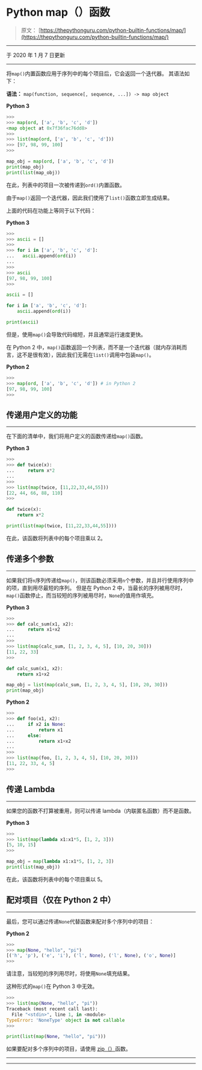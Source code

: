 # Python map（）函数

> 原文： [https://thepythonguru.com/python-builtin-functions/map/](https://thepythonguru.com/python-builtin-functions/map/)

* * *

于 2020 年 1 月 7 日更新

* * *

将`map()`内置函数应用于序列中的每个项目后，它会返回一个迭代器。 其语法如下：

**语法：** `map(function, sequence[, sequence, ...]) -> map object`

**Python 3**

```py
>>>
>>> map(ord, ['a', 'b', 'c', 'd'])
<map object at 0x7f36fac76dd8>
>>>
>>> list(map(ord, ['a', 'b', 'c', 'd']))
>>> [97, 98, 99, 100]
>>>

```

```py
map_obj = map(ord, ['a', 'b', 'c', 'd'])
print(map_obj)
print(list(map_obj)) 
```

在此，列表中的项目一次被传递到`ord()`内置函数。

由于`map()`返回一个迭代器，因此我们使用了`list()`函数立即生成结果。

上面的代码在功能上等同于以下代码：

**Python 3**

```py
>>>
>>> ascii = []
>>>
>>> for i in ['a', 'b', 'c', 'd']:
...   ascii.append(ord(i))
...
>>>
>>> ascii
[97, 98, 99, 100]
>>>

```

```py
ascii = []

for i in ['a', 'b', 'c', 'd']:
    ascii.append(ord(i))

print(ascii) 
```

但是，使用`map()`会导致代码缩短，并且通常运行速度更快。

在 Python 2 中，`map()`函数返回一个列表，而不是一个迭代器（就内存消耗而言，这不是很有效），因此我们无需在`list()`调用中包装`map()`。

**Python 2**

```py
>>>
>>> map(ord, ['a', 'b', 'c', 'd']) # in Python 2
[97, 98, 99, 100]
>>>

```

## 传递用户定义的功能

* * *

在下面的清单中，我们将用户定义的函数传递给`map()`函数。

**Python 3**

```py
>>>
>>> def twice(x):
...     return x*2
...
>>>
>>> list(map(twice, [11,22,33,44,55]))
[22, 44, 66, 88, 110]
>>>

```

```py
def twice(x):
    return x*2

print(list(map(twice, [11,22,33,44,55]))) 
```

在此，该函数将列表中的每个项目乘以 2。

## 传递多个参数

* * *

如果我们将`n`序列传递给`map()`，则该函数必须采用`n`个参数，并且并行使用序列中的项，直到用尽最短的序列。 但是在 Python 2 中，当最长的序列被用尽时，`map()`函数停止，而当较短的序列被用尽时，`None`的值用作填充。

**Python 3**

```py
>>>
>>> def calc_sum(x1, x2):
...     return x1+x2
...
>>>
>>> list(map(calc_sum, [1, 2, 3, 4, 5], [10, 20, 30]))
[11, 22, 33]
>>>

```

```py
def calc_sum(x1, x2):
    return x1+x2

map_obj = list(map(calc_sum, [1, 2, 3, 4, 5], [10, 20, 30]))
print(map_obj) 
```

**Python 2**

```py
>>>
>>> def foo(x1, x2):
...     if x2 is None:
...         return x1
...     else:
...         return x1+x2
...
>>>
>>> list(map(foo, [1, 2, 3, 4, 5], [10, 20, 30]))
[11, 22, 33, 4, 5]
>>>

```

## 传递 Lambda

* * *

如果您的函数不打算被重用，则可以传递 lambda（内联匿名函数）而不是函数。

**Python 3**

```py
>>> 
>>> list(map(lambda x1:x1*5, [1, 2, 3]))
[5, 10, 15]
>>>

```

```py
map_obj = map(lambda x1:x1*5, [1, 2, 3])
print(list(map_obj)) 
```

在此，该函数将列表中的每个项目乘以 5。

## 配对项目（仅在 Python 2 中）

* * *

最后，您可以通过传递`None`代替函数来配对多个序列中的项目：

**Python 2**

```py
>>> 
>>> map(None, "hello", "pi")
[('h', 'p'), ('e', 'i'), ('l', None), ('l', None), ('o', None)]
>>>

```

请注意，当较短的序列用尽时，将使用`None`填充结果。

这种形式的`map()`在 Python 3 中无效。

```py
>>> 
>>> list(map(None, "hello", "pi"))
Traceback (most recent call last):
  File "<stdin>", line 1, in <module>
TypeError: 'NoneType' object is not callable
>>>

```

```py
print(list(map(None, "hello", "pi"))) 
```

如果要配对多个序列中的项目，请使用 [zip（）](/python-zip-function/)函数。

* * *

* * *